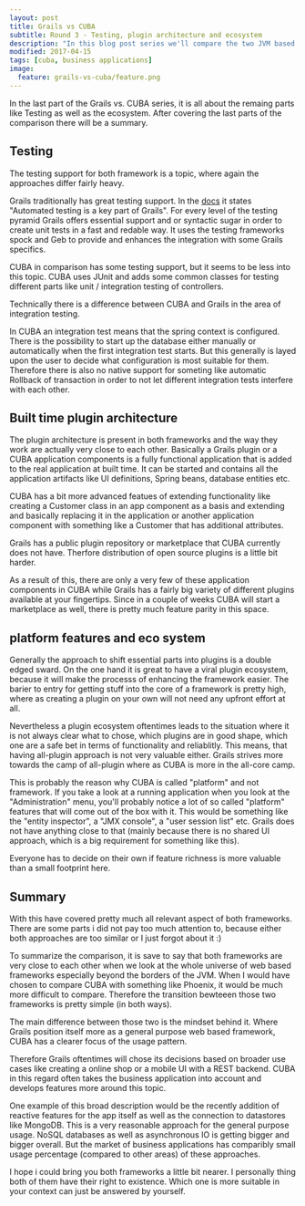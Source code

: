 ```yaml
---
layout: post
title: Grails vs CUBA
subtitle: Round 3 - Testing, plugin architecture and ecosystem
description: "In this blog post series we'll compare the two JVM based web frameworks: Grails and CUBA. This time will cover the missing bits like testing, the plugin architecture and the ecosystem"
modified: 2017-04-15
tags: [cuba, business applications]
image:
  feature: grails-vs-cuba/feature.png
---
```


In the last part of the Grails vs. CUBA series, it is all about the remaing parts like Testing as well as the ecosystem. After covering the last parts of the comparison there will be a summary.

<!-- more -->

## Testing

The testing support for both framework is a topic, where again the approaches differ fairly heavy.

Grails traditionally has great testing support. In the [docs](http://docs.grails.org/latest/guide/testing.html) it states "Automated testing is a key part of Grails". For every level of the testing pyramid Grails offers essential support and or syntactic sugar in order to create unit tests in a fast and redable way. It uses the testing frameworks spock and Geb to provide and enhances the integration with some Grails specifics.

CUBA in comparison has some testing support, but it seems to be less into this topic. CUBA uses JUnit and adds some common classes for testing different parts like unit / integration testing of controllers.

Technically there is a difference between CUBA and Grails in the area of integration testing.

In CUBA an integration test means that the spring context is configured. There is the possibility to start up the database either manually or automatically when the first integration test starts. But this generally is layed upon the user to decide what configuration is most suitable for them. Therefore there is also no native support for someting like automatic Rollback of transaction in order to not let different integration tests interfere with each other.

## Built time plugin architecture

The plugin architecture is present in both frameworks and the way they work are actually very close to each other. Basically a Grails plugin or a CUBA application components is a fully functional application that is added to the real application at built time. It can be started and contains all the application artifacts like UI definitions, Spring beans, database entities etc.

CUBA has a bit more advanced featues of extending functionality like creating a Customer class in an app component as a basis and extending and basically replacing it in the application or another application component with something like a Customer that has additional attributes.

Grails has a public plugin repository or marketplace that CUBA currently does not have. Therfore distribution of open source plugins is a little bit harder.

As a result of this, there are only a very few of these application components in CUBA while Grails has a fairly big variety of different plugins available at your fingertips. Since in a couple of weeks CUBA will start a marketplace as well, there is pretty much feature parity in this space.

## platform features and eco system

Generally the approach to shift essential parts into plugins is a double edged sward. On the one hand it is great to have a viral plugin ecosystem, because it will make the processs of enhancing the framework easier. The barier to entry for getting stuff into the core of a framework is pretty high, where as creating a plugin on your own will not need any upfront effort at all.

Nevertheless a plugin ecosystem oftentimes leads to the situation where it is not always clear what to chose, which plugins are in good shape, which one are a safe bet in terms of functionality and reliablitly. This means, that having all-plugin approach is not very valuable either. Grails strives more towards the camp of all-plugin where as CUBA is more in the all-core camp.

This is probably the reason why CUBA is called "platform" and not framework. If you take a look at a running application when you look at the "Administration" menu, you'll probably notice a lot of so called "platform" features that will come out of the box with it. This would be something like the "entity inspector", a "JMX console", a "user session list" etc. Grails does not have anything close to that (mainly because there is no shared UI approach, which is a big requirement for something like this).  

Everyone has to decide on their own if feature richness is more valuable than a small footprint here.



## Summary

With this have covered pretty much all relevant aspect of both frameworks. There are some parts i did not pay too much attention to, because either both approaches are too similar or I just forgot about it :)

To summarize the comparison, it is save to say that both frameworks are very close to each other when we look at the whole universe of web based frameworks especially beyond the borders of the JVM. When I would have chosen to compare CUBA with something like Phoenix, it would be much more difficult to compare. Therefore the transition bewteeen those two frameworks is pretty simple (in both ways).

The main difference between those two is the mindset behind it. Where Grails position itself more as a general purpose web based framework, CUBA has a clearer focus of the usage pattern.

Therefore Grails oftentimes will chose its decisions based on broader use cases like creating a online shop or a mobile UI with a REST backend. CUBA in this regard often takes the business application into account and develops features more around this topic.

One example of this broad description would be the recently addition of reactive features for the app itself as well as the connection to datastores like MongoDB. This is a very reasonable approach for the general purpose usage. NoSQL databases as well as asynchronous IO is getting bigger and bigger overall. But the market of business applications has comparibly small usage percentage (compared to other areas) of these approaches.

I hope i could bring you both frameworks a little bit nearer. I personally thing both of them have their right to existence. Which one is more suitable in your context can just be answered by yourself.

<style type="text/css">
article.hentry {
  background-color:#ac43ba;
}
</style>
